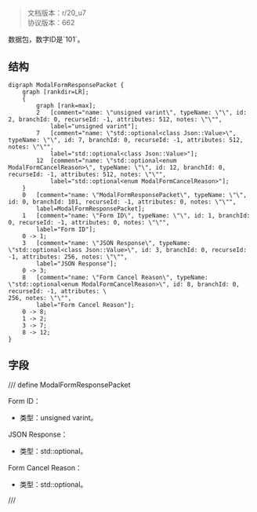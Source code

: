# <!-- md:samp ModalFormResponsePacket -->

> 文档版本：r/20_u7<br/>协议版本：662

<!-- md:samp ModalFormResponsePacket -->数据包，数字ID是`101`。

## 结构

```viz
digraph ModalFormResponsePacket {
	graph [rankdir=LR];
	{
		graph [rank=max];
		2	[comment="name: \"unsigned varint\", typeName: \"\", id: 2, branchId: 0, recurseId: -1, attributes: 512, notes: \"\"",
			label="unsigned varint"];
		7	[comment="name: \"std::optional<class Json::Value>\", typeName: \"\", id: 7, branchId: 0, recurseId: -1, attributes: 512, notes: \"\"",
			label="std::optional<class Json::Value>"];
		12	[comment="name: \"std::optional<enum ModalFormCancelReason>\", typeName: \"\", id: 12, branchId: 0, recurseId: -1, attributes: 512, notes: \"\"",
			label="std::optional<enum ModalFormCancelReason>"];
	}
	0	[comment="name: \"ModalFormResponsePacket\", typeName: \"\", id: 0, branchId: 101, recurseId: -1, attributes: 0, notes: \"\"",
		label=ModalFormResponsePacket];
	1	[comment="name: \"Form ID\", typeName: \"\", id: 1, branchId: 0, recurseId: -1, attributes: 0, notes: \"\"",
		label="Form ID"];
	0 -> 1;
	3	[comment="name: \"JSON Response\", typeName: \"std::optional<class Json::Value>\", id: 3, branchId: 0, recurseId: -1, attributes: 256, notes: \"\"",
		label="JSON Response"];
	0 -> 3;
	8	[comment="name: \"Form Cancel Reason\", typeName: \"std::optional<enum ModalFormCancelReason>\", id: 8, branchId: 0, recurseId: -1, attributes: \
256, notes: \"\"",
		label="Form Cancel Reason"];
	0 -> 8;
	1 -> 2;
	3 -> 7;
	8 -> 12;
}

```

## 字段

/// define
ModalFormResponsePacket

Form ID：<!-- md:samp unsigned varint -->

- 类型：unsigned varint。

JSON Response：[<!-- md:samp std::optional<class Json::Value> -->](../types/std::optional<class_json::value>.md)

- 类型：std::optional<class Json::Value>。

Form Cancel Reason：[<!-- md:samp std::optional<enum ModalFormCancelReason> -->](../types/std::optional<enum_modalformcancelreason>.md)

- 类型：std::optional<enum ModalFormCancelReason>。


///
